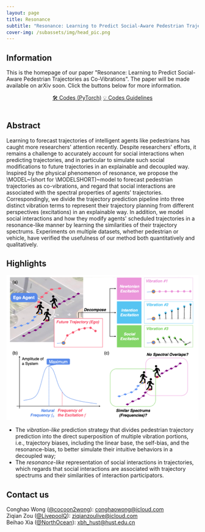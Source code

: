 ```yaml
---
layout: page
title: Resonance
subtitle: "Resonance: Learning to Predict Social-Aware Pedestrian Trajectories as Co-Vibrations"
cover-img: /subassets/img/head_pic.png
---
```

<!--
 * @Author: Ziqian Zou
 * @Date: 2024-05-31 15:53:21
 * @LastEditors: Conghao Wong
 * @LastEditTime: 2024-11-29 11:28:38
 * @Description: file content
 * @Github: https://github.com/LivepoolQ
 * Copyright 2024 Ziqian Zou, All Rights Reserved.
-->

## Information

This is the homepage of our paper "Resonance: Learning to Predict Social-Aware Pedestrian Trajectories as Co-Vibrations".
The paper will be made available on arXiv soon.
Click the buttons below for more information.

<div style="text-align: center;">
    <!-- <a class="btn btn-colorful btn-lg" href="https://arxiv.org/abs/2409.14984">📖 Paper</a> -->
    <!-- <a class="btn btn-colorful btn-lg" href="https://github.com/cocoon2wong/SocialCirclePlus">📖 Supplemental Materials (TBA)</a>
    <br><br> -->
    <a class="btn btn-colorful btn-lg" href="https://github.com/cocoon2wong/Re">🛠️ Codes (PyTorch)</a>
    <a class="btn btn-colorful btn-lg" href="./guidelines">💡 Codes Guidelines</a>
    <br><br>
</div>

## Abstract

Learning to forecast trajectories of intelligent agents like pedestrians has caught more researchers' attention recently.
Despite researchers' efforts, it remains a challenge to accurately account for social interactions when predicting trajectories, and in particular to simulate such social modifications to future trajectories in an explainable and decoupled way.
Inspired by the physical phenomenon of resonance, we propose the \MODEL~(short for \MODELSHORT)~model to forecast pedestrian trajectories as co-vibrations, and regard that social interactions are associated with the spectral properties of agents' trajectories.
Correspondingly, we divide the trajectory prediction pipeline into three distinct vibration terms to represent their trajectory planning from different perspectives (excitations) in an explainable way.
In addition, we model social interactions and how they modify agents' scheduled trajectories in a resonance-like manner by learning the similarities of their trajectory spectrums.
Experiments on multiple datasets, whether pedestrian or vehicle, have verified the usefulness of our method both quantitatively and qualitatively.

## Highlights

![SocialCirclePlus](./subassets/img/fig_method.png)

- The *vibration-like* prediction strategy that divides pedestrian trajectory prediction into the direct superposition of multiple vibration portions, i.e., trajectory biases, including the linear base, the self-bias, and the resonance-bias, to better simulate their intuitive behaviors in a decoupled way;
- The *resonance-like* representation of social interactions in trajectories, which regards that social interactions are associated with trajectory spectrums and their similarities of interaction participators.

<!-- ## Citation

If you find this work useful, it would be grateful to cite our paper!

```bib
@article{wong2024socialcircle+,
  title={SocialCircle+: Learning the Angle-based Conditioned Interaction Representation for Pedestrian Trajectory Prediction},
  author={Wong, Conghao and Xia, Beihao and Zou, Ziqian and You, Xinge},
  journal={arXiv preprint arXiv:2409.14984},
  year={2024}
}
``` -->

## Contact us

Conghao Wong ([@cocoon2wong](https://github.com/cocoon2wong)): conghaowong@icloud.com  
Ziqian Zou ([@LivepoolQ](https://github.com/LivepoolQ)): ziqianzoulive@icloud.com  
Beihao Xia ([@NorthOcean](https://github.com/NorthOcean)): xbh_hust@hust.edu.cn
